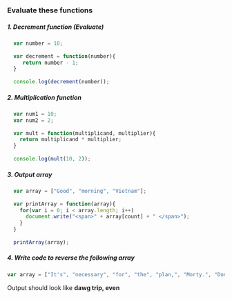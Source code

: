 ### Evaluate these functions

##### 1. Decrement function (Evaluate)
```javascript
  var number = 10;
  
  var decrement = function(number){
     return number - 1;
  }
  
  console.log(decrement(number));
```

##### 2. Multiplication function
```javascript
  var num1 = 10;
  var num2 = 2;
  
  var mult = function(multiplicand, multiplier){
    return multiplicand * multiplier;
  }
  
  console.log(mult(10, 2));
```

##### 3. Output array
```javascript
  var array = ["Good", "morning", "Vietnam"];
  
  var printArray = function(array){
    for(var i = 0; i < array.length; i++)
      document.write("<span>" + array[count] + " </span>");
    }
  }
  
  printArray(array);
```

##### 4. Write code to reverse the following array
```javascript
var array = ["It's", "necessary", "for", "the", "plan,", "Morty.", "Don't", "even", "trip,", "dawg."];
```
Output should look like __dawg trip, even__
